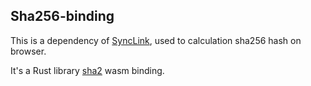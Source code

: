 ## Sha256-binding

This is a dependency of [SyncLink](https://github.com/tonitrnel/synclink), used to calculation sha256 hash on browser.

It's a Rust library [sha2](https://github.com/RustCrypto/hashes/tree/master/sha2) wasm binding.